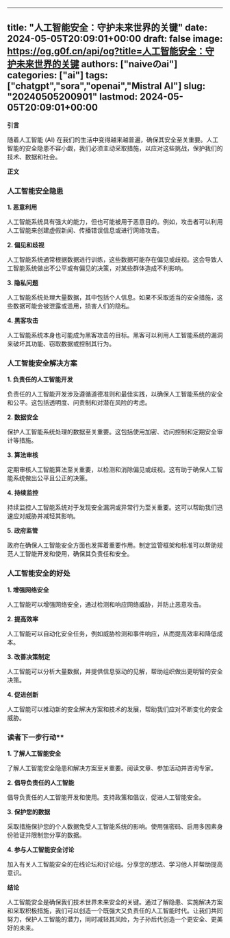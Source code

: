 
---
title: "人工智能安全：守护未来世界的关键"
date: 2024-05-05T20:09:01+00:00
draft: false
image: https://og.g0f.cn/api/og?title=人工智能安全：守护未来世界的关键
authors: ["naiveのai"]
categories: ["ai"]
tags: ["chatgpt","sora","openai","Mistral AI"]
slug: "20240505200901"
lastmod: 2024-05-05T20:09:01+00:00
---
**引言**

随着人工智能 (AI) 在我们的生活中变得越来越普遍，确保其安全至关重要。人工智能的安全隐患不容小觑，我们必须主动采取措施，以应对这些挑战，保护我们的技术、数据和社会。

**正文**

### 人工智能安全隐患

**1. 恶意利用**

人工智能系统具有强大的能力，但也可能被用于恶意目的。例如，攻击者可以利用人工智能来创建虚假新闻、传播错误信息或进行网络攻击。

**2. 偏见和歧视**

人工智能系统通常根据数据进行训练，这些数据可能存在偏见或歧视。这会导致人工智能系统做出不公平或有偏见的决策，对某些群体造成不利影响。

**3. 隐私问题**

人工智能系统处理大量数据，其中包括个人信息。如果不采取适当的安全措施，这些数据可能会被泄露或滥用，损害人们的隐私。

**4. 黑客攻击**

人工智能系统本身也可能成为黑客攻击的目标。黑客可以利用人工智能系统的漏洞来破坏其功能、窃取数据或控制其行为。

### 人工智能安全解决方案

**1. 负责任的人工智能开发**

负责任的人工智能开发涉及遵循道德准则和最佳实践，以确保人工智能系统的安全和公平。这包括透明度、问责制和对潜在风险的考虑。

**2. 数据安全**

保护人工智能系统处理的数据至关重要。这包括使用加密、访问控制和定期安全审计等措施。

**3. 算法审核**

定期审核人工智能算法至关重要，以检测和消除偏见或歧视。这有助于确保人工智能系统做出公平且公正的决策。

**4. 持续监控**

持续监控人工智能系统对于发现安全漏洞或异常行为至关重要。这可以帮助我们迅速应对威胁并减轻其影响。

**5. 政府监管**

政府在确保人工智能安全方面也发挥着重要作用。制定监管框架和标准可以帮助规范人工智能开发和使用，确保其负责任和安全。

### 人工智能安全的好处

**1. 增强网络安全**

人工智能可以增强网络安全，通过检测和响应网络威胁，并防止恶意攻击。

**2. 提高效率**

人工智能可以自动化安全任务，例如威胁检测和事件响应，从而提高效率和降低成本。

**3. 改善决策制定**

人工智能可以分析大量数据，并提供信息驱动的见解，帮助组织做出更明智的安全决策。

**4. 促进创新**

人工智能可以推动新的安全解决方案和技术的发展，帮助我们应对不断变化的安全威胁。

### 读者下一步行动**

**1. 了解人工智能安全**

了解人工智能安全隐患和解决方案至关重要。阅读文章、参加活动并咨询专家。

**2. 倡导负责任的人工智能**

倡导负责任的人工智能开发和使用。支持政策和倡议，促进人工智能安全。

**3. 保护您的数据**

采取措施保护您的个人数据免受人工智能系统的影响。使用强密码、启用多因素身份验证并限制您分享的数据。

**4. 参与人工智能安全讨论**

加入有关人工智能安全的在线论坛和讨论组。分享您的想法、学习他人并帮助提高意识。

**结论**

人工智能安全是确保我们技术世界未来安全的关键。通过了解隐患、实施解决方案和采取积极措施，我们可以创造一个既强大又负责任的人工智能时代。让我们共同努力，保护人工智能的潜力，同时减轻其风险，为子孙后代创造一个更安全、更美好的未来。